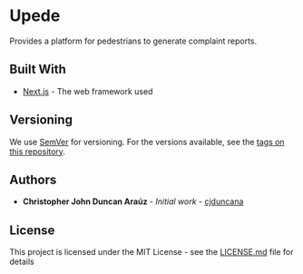 # Upede

Provides a platform for pedestrians to generate complaint reports.

## Built With

* [Next.js](https://nextjs.org/) - The web framework used

## Versioning

We use [SemVer](http://semver.org/) for versioning. For the versions available, see the [tags on this repository](https://github.com/cjduncana/upede/tags).

## Authors

* **Christopher John Duncan Araúz** - *Initial work* - [cjduncana](https://github.com/cjduncana)

## License

This project is licensed under the MIT License - see the [LICENSE.md](LICENSE.md) file for details
